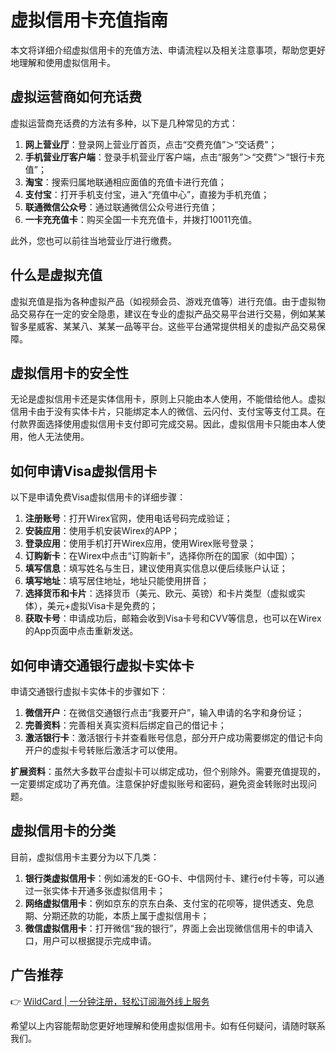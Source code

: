 # 虚拟信用卡充值指南

本文将详细介绍虚拟信用卡的充值方法、申请流程以及相关注意事项，帮助您更好地理解和使用虚拟信用卡。

## 虚拟运营商如何充话费

虚拟运营商充话费的方法有多种，以下是几种常见的方式：

1. **网上营业厅**：登录网上营业厅首页，点击“交费充值”＞“交话费”；
2. **手机营业厅客户端**：登录手机营业厅客户端，点击“服务”＞“交费”＞“银行卡充值”；
3. **淘宝**：搜索归属地联通相应面值的充值卡进行充值；
4. **支付宝**：打开手机支付宝，进入“充值中心”，直接为手机充值；
5. **联通微信公众号**：通过联通微信公众号进行充值；
6. **一卡充充值卡**：购买全国一卡充充值卡，并拨打10011充值。

此外，您也可以前往当地营业厅进行缴费。

## 什么是虚拟充值

虚拟充值是指为各种虚拟产品（如视频会员、游戏充值等）进行充值。由于虚拟物品交易存在一定的安全隐患，建议在专业的虚拟产品交易平台进行交易，例如某某智多星威客、某某八、某某一品等平台。这些平台通常提供相关的虚拟产品交易保障。

## 虚拟信用卡的安全性

无论是虚拟信用卡还是实体信用卡，原则上只能由本人使用，不能借给他人。虚拟信用卡由于没有实体卡片，只能绑定本人的微信、云闪付、支付宝等支付工具。在付款界面选择使用虚拟信用卡支付即可完成交易。因此，虚拟信用卡只能由本人使用，他人无法使用。

## 如何申请Visa虚拟信用卡

以下是申请免费Visa虚拟信用卡的详细步骤：

1. **注册账号**：打开Wirex官网，使用电话号码完成验证；
2. **安装应用**：使用手机安装Wirex的APP；
3. **登录应用**：使用手机打开Wirex应用，使用Wirex账号登录；
4. **订购新卡**：在Wirex中点击“订购新卡”，选择你所在的国家（如中国）；
5. **填写信息**：填写姓名与生日，建议使用真实信息以便后续账户认证；
6. **填写地址**：填写居住地址，地址只能使用拼音；
7. **选择货币和卡片**：选择货币（美元、欧元、英镑）和卡片类型（虚拟或实体），美元+虚拟Visa卡是免费的；
8. **获取卡号**：申请成功后，邮箱会收到Visa卡号和CVV等信息，也可以在Wirex的App页面中点击重新发送。

## 如何申请交通银行虚拟卡实体卡

申请交通银行虚拟卡实体卡的步骤如下：

1. **微信开户**：在微信交通银行点击“我要开户”，输入申请的名字和身份证；
2. **完善资料**：完善相关真实资料后绑定自己的借记卡；
3. **激活银行卡**：激活银行卡并查看账号信息，部分开户成功需要绑定的借记卡向开户的虚拟卡号转账后激活才可以使用。

**扩展资料**：虽然大多数平台虚拟卡可以绑定成功，但个别除外。需要充值提现的，一定要绑定成功了再充值。注意保护好虚拟账号和密码，避免资金转账时出现问题。

## 虚拟信用卡的分类

目前，虚拟信用卡主要分为以下几类：

1. **银行类虚拟信用卡**：例如浦发的E-GO卡、中信网付卡、建行e付卡等，可以通过一张实体卡开通多张虚拟信用卡；
2. **网络虚拟信用卡**：例如京东的京东白条、支付宝的花呗等，提供透支、免息期、分期还款的功能，本质上属于虚拟信用卡；
3. **微信虚拟信用卡**：打开微信“我的银行”，界面上会出现微信信用卡的申请入口，用户可以根据提示完成申请。

## 广告推荐

👉 [WildCard | 一分钟注册，轻松订阅海外线上服务](https://bbtdd.com/WildCard)

希望以上内容能帮助您更好地理解和使用虚拟信用卡。如有任何疑问，请随时联系我们。